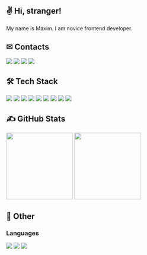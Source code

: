 ## ✌ Hi, stranger!
My name is Maxim. I am novice frontend developer.

## ✉ Contacts
![](https://img.shields.io/badge/-maximgriven@gmail.com-fff?style=for-the-badge&labelColor=eee&logo=gmail&logoColor=EA4335&color=EA4335)
[![](https://img.shields.io/badge/-maximgriven-fff?style=for-the-badge&labelColor=eee&logo=linkedin&logoColor=0A66C2&color=0A66C2)](https://www.linkedin.com/in/maxim-grivennyy-ba9a31231)
[![](https://img.shields.io/badge/-maximka76667-fff?style=for-the-badge&labelColor=eee&logo=Instagram&logoColor=E4405F&color=E4405F)](https://www.instagram.com/maximka76667)
[![](https://img.shields.io/badge/-maximgriven-fff?style=for-the-badge&labelColor=eee&logo=VK&logoColor=0077FF&color=0077FF)](https://vk.com/maximgriven)

## 🛠 Tech Stack
<div>
  <img src="https://img.shields.io/badge/HTML5-fff?style=for-the-badge&labelColor=141414&logo=HTML5&logoColor=E34F26&color=E34F26" />
  <img src="https://img.shields.io/badge/CSS3-fff?style=for-the-badge&labelColor=141414&logo=CSS3&logoColor=1572B6&color=1572B6" />
  <img src="https://img.shields.io/badge/JavaScript-fff?style=for-the-badge&labelColor=141414&logo=JavaScript&logoColor=F7DF1E&color=F7DF1E" />
  <img src="https://img.shields.io/badge/Git-fff?style=for-the-badge&labelColor=141414&logo=Git&logoColor=F05032&color=F05032" />
  <img src="https://img.shields.io/badge/React.js-fff?style=for-the-badge&labelColor=141414&logo=react&logoColor=61DAFB&color=61DAFB" />
  <img src="https://img.shields.io/badge/Node.js-fff?style=for-the-badge&labelColor=141414&logo=node.js&logoColor=339933&color=339933" />
  <img src="https://img.shields.io/badge/Sass-fff?style=for-the-badge&labelColor=141414&logo=sass&logoColor=CC6699&color=CC6699" />
  <img src="https://img.shields.io/badge/Webpack-fff?style=for-the-badge&labelColor=141414&logo=Webpack&logoColor=8DD6F9&color=8DD6F9" />
  <img src="https://img.shields.io/badge/MongoDB-fff?style=for-the-badge&labelColor=141414&logo=mongodb&logoColor=47A248&color=47A248" />
</div>

## ✍ GitHub Stats
<div>
<img height="180em" src="https://github-readme-stats.vercel.app/api?username=maximka76667&show_icons=true&title_color=FF5000&bg_color=141414&text_color=fff&icon_color=ff5000&border_color=141414"/>
<img height="180em" src="https://github-readme-stats-eight-theta.vercel.app/api/top-langs/?username=maximka76667&layout=compact&title_color=FF5000&bg_color=141414&text_color=fff&icon_color=ff5000&border_color=141414"/>
</div>
  
## 👻 Other
### Languages
![](https://img.shields.io/badge/-Native-ff5000?style=for-the-badge&labelColor=141414&label=Russian&color=ff5000)
![](https://img.shields.io/badge/-B2-ff5000?style=for-the-badge&labelColor=141414&label=English&color=ff5000)
![](https://img.shields.io/badge/-B2-ff5000?style=for-the-badge&labelColor=141414&label=Spanish&color=ff5000)
